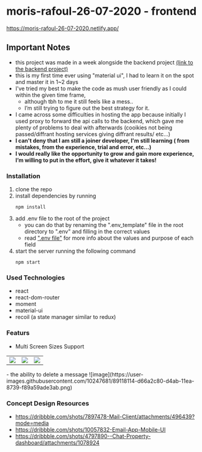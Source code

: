 # moris-rafoul-26-07-2020 - frontend
https://moris-rafoul-26-07-2020.netlify.app/

## Important Notes 
- this project was made in a week alongside the backend project [(link to the backend project)](https://github.com/MorisR/moris-rafoul-26-07-2020-backend)
- this is my first time ever using "material ui", I had to learn it on the spot and master it in 1~2 days
- I've tried my best to make the code as mush user friendly as I could within the given time frame, 
    - although tbh to me it still feels like a mess..
    - I’m still trying to figure out the best strategy for it. 
- I came across some difficulties in hosting the app because initially I used proxy to forward the api calls to the backend, 
which gave me plenty of problems to deal with afterwards (cooikies not being passed/diffrant hosting services giving diffrant results/ etc...)
- **I can't deny that I am still a joiner developer, I'm still learning ( from mistakes, from the experience, trial and error, etc...)**
- **I would really like the opportunity to grow and gain more experience, I’m willing to put in the effort, give it whatever it takes!**

### Installation
1) clone the repo 
2) install dependencies by running 
    ```
    npm install
    ```
3) add .env file to the root of the project
    - you can do that by renaming the ".env_template" file in the root directory to ".env" and filling in the correct values
    - read [".env file"](https://github.com/MorisR/moris-rafoul-26-07-2020-backend/issues/25) for more info about the values and purpose of each field
4) start the server running the following command
    ```
    npm start
    ```


### Used Technologies
- react
- react-dom-router
- moment
- material-ui
- recoil (a state manager similar to redux)

### Featurs
- Multi Screen Sizes Support 
<table>
  <tr>
    <td>
      <image src="https://user-images.githubusercontent.com/10247681/89106699-b3506600-d434-11ea-9521-3b63ccbd6e02.png">
    </td>
    <td>
      <img  src="https://user-images.githubusercontent.com/10247681/89106703-c19e8200-d434-11ea-8efc-6c64819c91b6.png">
    </td>
    <td>
      <img src="https://user-images.githubusercontent.com/10247681/89106707-c8c59000-d434-11ea-8ed7-f571f63f73e0.png">
    </td>
</table>
- the ability to delete a message
![image](https://user-images.githubusercontent.com/10247681/89118114-d66a2c80-d4ab-11ea-8739-f89a59ade3ab.png)



### Concept Design Resources
- https://dribbble.com/shots/7897478-Mail-Client/attachments/496439?mode=media
- https://dribbble.com/shots/10057832-Email-App-Mobile-UI
- https://dribbble.com/shots/4797890--Chat-Property-dashboard/attachments/1078924

